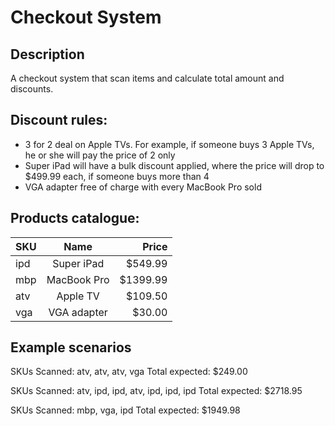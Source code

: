 # Checkout System

## Description

A checkout system that scan items and calculate total amount and discounts.

Discount rules:
-----------------

- 3 for 2 deal on Apple TVs. For example, if someone buys 3 Apple TVs, he or she will pay the price of 2 only
- Super iPad will have a bulk discount applied, where the price will drop to $499.99 each, if someone buys more than 4
- VGA adapter free of charge with every MacBook Pro sold

Products catalogue:
-----------------

| SKU     | Name        | Price    |
| --------|:-----------:| --------:|
| ipd     | Super iPad  | $549.99  |
| mbp     | MacBook Pro | $1399.99 |
| atv     | Apple TV    | $109.50  |
| vga     | VGA adapter | $30.00   |

Example scenarios
-----------------

SKUs Scanned: atv, atv, atv, vga
Total expected: $249.00

SKUs Scanned: atv, ipd, ipd, atv, ipd, ipd, ipd
Total expected: $2718.95

SKUs Scanned: mbp, vga, ipd
Total expected: $1949.98
